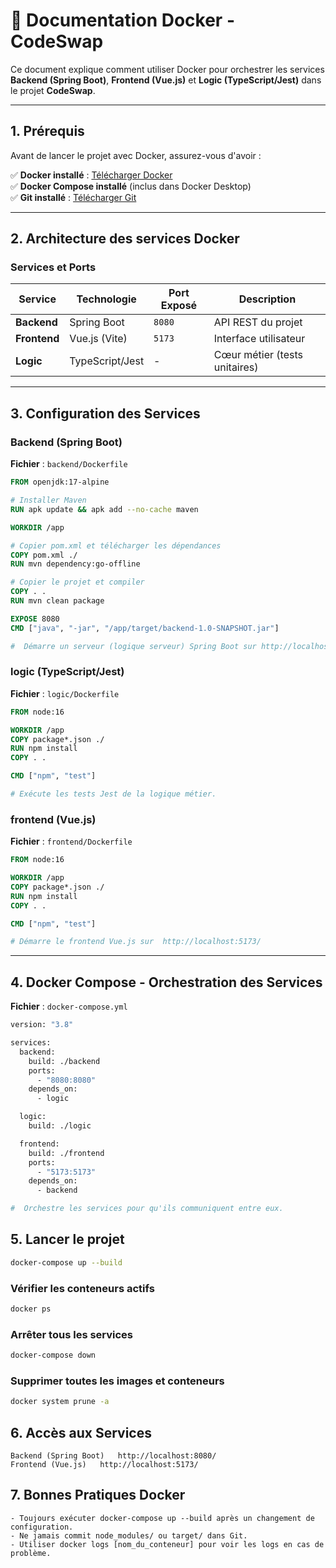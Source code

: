 # 🐳 Documentation Docker - CodeSwap

Ce document explique comment utiliser Docker pour orchestrer les services **Backend (Spring Boot)**, **Frontend (Vue.js)** et **Logic (TypeScript/Jest)** dans le projet **CodeSwap**.

---

## 1. Prérequis

Avant de lancer le projet avec Docker, assurez-vous d'avoir :

✅ **Docker installé** : [Télécharger Docker](https://www.docker.com/get-started)  
✅ **Docker Compose installé** (inclus dans Docker Desktop)  
✅ **Git installé** : [Télécharger Git](https://git-scm.com/)

---

## 2. Architecture des services Docker

### **Services et Ports**

| Service      | Technologie     | Port Exposé | Description                   |
| ------------ | --------------- | ----------- | ----------------------------- |
| **Backend**  | Spring Boot     | `8080`      | API REST du projet            |
| **Frontend** | Vue.js (Vite)   | `5173`      | Interface utilisateur         |
| **Logic**    | TypeScript/Jest | -           | Cœur métier (tests unitaires) |

---

## 3. Configuration des Services

### **Backend (Spring Boot)**

**Fichier** : `backend/Dockerfile`

```dockerfile
FROM openjdk:17-alpine

# Installer Maven
RUN apk update && apk add --no-cache maven

WORKDIR /app

# Copier pom.xml et télécharger les dépendances
COPY pom.xml ./
RUN mvn dependency:go-offline

# Copier le projet et compiler
COPY . .
RUN mvn clean package

EXPOSE 8080
CMD ["java", "-jar", "/app/target/backend-1.0-SNAPSHOT.jar"]

#  Démarre un serveur (logique serveur) Spring Boot sur http://localhost:8080/

```

### **logic (TypeScript/Jest)**

**Fichier** : `logic/Dockerfile`

```dockerfile
FROM node:16

WORKDIR /app
COPY package*.json ./
RUN npm install
COPY . .

CMD ["npm", "test"]

# Exécute les tests Jest de la logique métier.

```

### **frontend (Vue.js)**

**Fichier** : `frontend/Dockerfile`

```dockerfile
FROM node:16

WORKDIR /app
COPY package*.json ./
RUN npm install
COPY . .

CMD ["npm", "test"]

# Démarre le frontend Vue.js sur  http://localhost:5173/

```

---

## 4. Docker Compose - Orchestration des Services

**Fichier** : `docker-compose.yml`

```bash
version: "3.8"

services:
  backend:
    build: ./backend
    ports:
      - "8080:8080"
    depends_on:
      - logic

  logic:
    build: ./logic

  frontend:
    build: ./frontend
    ports:
      - "5173:5173"
    depends_on:
      - backend

#  Orchestre les services pour qu'ils communiquent entre eux.

```

## 5. Lancer le projet

```bash
docker-compose up --build

```

### Vérifier les conteneurs actifs

```bash
docker ps
```

### Arrêter tous les services

```bash
docker-compose down

```

### Supprimer toutes les images et conteneurs

```bash
docker system prune -a

```

## 6. Accès aux Services

    Backend (Spring Boot)	http://localhost:8080/
    Frontend (Vue.js)	http://localhost:5173/

## 7. Bonnes Pratiques Docker

    - Toujours exécuter docker-compose up --build après un changement de configuration.
    - Ne jamais commit node_modules/ ou target/ dans Git.
    - Utiliser docker logs [nom_du_conteneur] pour voir les logs en cas de problème.
